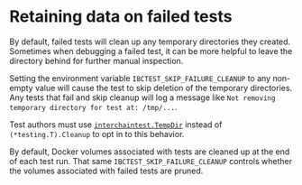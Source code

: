 # Retaining data on failed tests

By default, failed tests will clean up any temporary directories they created.
Sometimes when debugging a failed test, it can be more helpful to leave the directory behind
for further manual inspection.

Setting the environment variable `IBCTEST_SKIP_FAILURE_CLEANUP` to any non-empty value
will cause the test to skip deletion of the temporary directories.
Any tests that fail and skip cleanup will log a message like
`Not removing temporary directory for test at: /tmp/...`.

Test authors must use
[`interchaintest.TempDir`](https://pkg.go.dev/github.com/agoric-labs/interchaintest#TempDir)
instead of `(*testing.T).Cleanup` to opt in to this behavior.

By default, Docker volumes associated with tests are cleaned up at the end of each test run.
That same `IBCTEST_SKIP_FAILURE_CLEANUP` controls whether the volumes associated with failed tests are pruned.